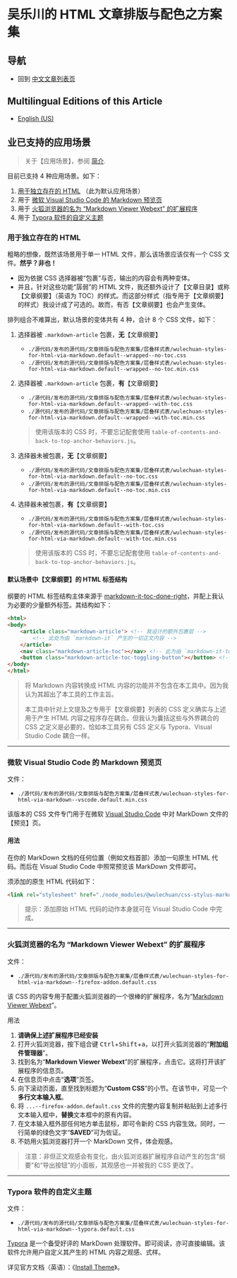 <link rel="stylesheet" href="../../../源代码/发布的源代码/文章排版与配色方案集/层叠样式表/wulechuan-styles-for-html-via-markdown--vscode.default.min.css">

# 吴乐川的 HTML 文章排版与配色之方案集

## 导航

- 回到 [中文文章列表页](../../../ReadMe.md)


## Multilingual Editions of this Article

- [English (US)](../en-US/supported-scenarios.md)




## 业已支持的应用场景

> 关于【应用场景】，参阅 [简介](./本工具之简介.md#应用场景).

目前已支持 4 种应用场景。如下：

1. [用于独立存在的 HTML](#用于独立存在的-HTML) （此为默认应用场景）
2. 用于 [微软 Visual Studio Code 的 Markdown 预览页](#微软-visual-studio-code-的-markdown-预览页)
3. 用于 [火狐浏览器的名为 “Markdown Viewer Webext” 的扩展程序](#火狐浏览器的名为-“markdown-viewer-webext”-的扩展程序)
4. 用于 [Typora 软件的自定义主题](#typora-软件的自定义主题)





### 用于独立存在的 HTML

粗略的想像，既然该场景用于单一 HTML 文件，那么该场景应该仅有一个 CSS 文件。**然乎？非也！**

- 因为依据 CSS 选择器被“包裹”与否，输出的内容会有两种变体。
- 并且，针对这些功能“孱弱”的 HTML 文件，我还额外设计了【文章目录】或称【文章纲要】（英语为 TOC）的样式。而这部分样式（指专用于【文章纲要】的样式）我设计成了可选的。故而，有否【文章纲要】也会产生变体。

排列组合不难算出，默认场景的变体共有 4 种，合计 8 个 CSS 文件，如下：

1. 选择器被 `.markdown-article` 包裹，**无**【文章纲要】

    - `./源代码/发布的源代码/文章排版与配色方案集/层叠样式表/wulechuan-styles-for-html-via-markdown.default--wrapped--no-toc.css`
    - `./源代码/发布的源代码/文章排版与配色方案集/层叠样式表/wulechuan-styles-for-html-via-markdown.default--wrapped--no-toc.min.css`

2. 选择器被 `.markdown-article` 包裹，**有**【文章纲要】

    - `./源代码/发布的源代码/文章排版与配色方案集/层叠样式表/wulechuan-styles-for-html-via-markdown.default--wrapped--with-toc.css`
    - `./源代码/发布的源代码/文章排版与配色方案集/层叠样式表/wulechuan-styles-for-html-via-markdown.default--wrapped--with-toc.min.css`

    > 使用该版本的 CSS 时，不要忘记配套使用 `table-of-contents-and-back-to-top-anchor-behaviors.js`。



3. 选择器未被包裹，**无**【文章纲要】

    - `./源代码/发布的源代码/文章排版与配色方案集/层叠样式表/wulechuan-styles-for-html-via-markdown.default--no-toc.css`
    - `./源代码/发布的源代码/文章排版与配色方案集/层叠样式表/wulechuan-styles-for-html-via-markdown.default--no-toc.min.css`




4. 选择器未被包裹，**有**【文章纲要】

    - `./源代码/发布的源代码/文章排版与配色方案集/层叠样式表/wulechuan-styles-for-html-via-markdown.default--with-toc.css`
    - `./源代码/发布的源代码/文章排版与配色方案集/层叠样式表/wulechuan-styles-for-html-via-markdown.default--with-toc.min.css`

    > 使用该版本的 CSS 时，不要忘记配套使用 `table-of-contents-and-back-to-top-anchor-behaviors.js`。



#### 默认场景中【文章纲要】的 HTML 标签结构

纲要的 HTML 标签结构主体来源于 [markdown-it-toc-done-right](https://www.npmjs.com/package/markdown-it-toc-done-right)，并配上我认为必要的少量额外标签。其结构如下：


```html
<html>
<body>
    <article class="markdown-article"> <!-- 我设计的额外包裹层 -->
        <!-- 此处为由 `markdown-it` 产生的一切正文内容 -->
    </article>
    <nav class="markdown-article-toc"></nav> <!-- 此为由 `markdown-it-toc-done-right` 插件产生的一切内容，其中包括 nav 标签本身。不过我修改了该 nav 标签的 CSS 类名。 -->
    <button class="markdown-article-toc-toggling-button"></button> <!-- 我设计的纲要面板切换按钮 -->
</body>
</html>
```

> 将 Markdown 内容转换成 HTML 内容的功能并不包含在本工具中。因为我认为其超出了本工具的工作主旨。
>
> 本工具中针对上文提及之专用于【文章纲要】列表的 CSS 定义确实与上述用于产生 HTML 内容之程序存在耦合。但我认为囊括这些与外界耦合的 CSS 之定义是必要的，恰如本工具另有 CSS 定义与 Typora、Visual Studio Code 耦合一样。


---

### 微软 Visual Studio Code 的 Markdown 预览页

文件：

- `./源代码/发布的源代码/文章排版与配色方案集/层叠样式表/wulechuan-styles-for-html-via-markdown--vscode.default.min.css`


该版本的 CSS 文件专门用于在微软 [Visual Studio Code](https://code.visualstudio.com) 中对 MarkDown 文件的【预览】页。

#### 用法

在你的 MarkDown 文档的任何位置（例如文档首部）添加一句原生 HTML 代码。而后在 Visual Studio Code 中照常预览该 MarkDown 文件即可。

须添加的原生 HTML 代码如下：

```html
<link rel="stylesheet" href="./node_modules/@wulechuan/css-stylus-markdown-themes/源代码/发布的源代码/文章排版与配色方案集/层叠样式表/wulechuan-styles-for-html-via-markdown--vscode.default.min.css">
```

> 提示：添加原始 HTML 代码的动作本身就可在 Visual Studio Code 中完成。


---


### 火狐浏览器的名为 “Markdown Viewer Webext” 的扩展程序

文件：

- `./源代码/发布的源代码/文章排版与配色方案集/层叠样式表/wulechuan-styles-for-html-via-markdown--firefox-addon.default.css`

该 CSS 的内容专用于配置火狐浏览器的一个很棒的扩展程序，名为“[Markdown Viewer Webext](https://addons.mozilla.org/zh-CN/firefox/addon/markdown-viewer-webext/)”。


用法

1. **请确保上述扩展程序已经安装**
2. 打开火狐浏览器，按下组合键 <kbd>Ctrl</kbd>+<kbd>Shift</kbd>+<kbd>a</kbd>，以打开火狐浏览器的“**附加组件管理器**”。
3. 找到名为“**Markdown Viewer Webext**”的扩展程序，点击它。这将打开该扩展程序的信息页。
4. 在信息页中点击“**选项**”页签。
5. 向下滚动页面，直至找到标题为“**Custom CSS**”的小节。在该节中，可见一个**多行文本输入框**。
6. 将 `...--firefox-addon.default.css` 文件的完整内容复制并粘贴到上述多行文本输入框中，**替换**文本框中的原有内容。
7. 在文本输入框外部任何地方单击鼠标，即可令新的 CSS 内容生效。同时，一行简单的绿色文字“**SAVED**”可为佐证。
8. 不妨用火狐浏览器打开一个 MarkDown 文件，体会观感。

> 注意：非但正文观感会有变化，由火狐浏览器扩展程序自动产生的包含“纲要”和“导出按钮”的小面板，其观感也一并被我的 CSS 更改了。

---

### Typora 软件的自定义主题

文件：

- `./源代码/发布的源代码/文章排版与配色方案集/层叠样式表/wulechuan-styles-for-html-via-markdown--typora.default.css`

[Typora](https://typora.io/) 是一个备受好评的 MarkDown 处理软件。即可阅读，亦可直接编辑。该软件允许用户自定义其产生的 HTML 内容之观感、式样。

详见官方文档（英语）：《[Install Theme](http://theme.typora.io/doc/Install-Theme/)》。
